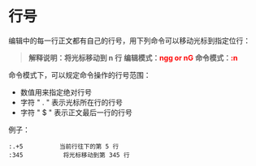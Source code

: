 # 行号

编辑中的每一行正文都有自己的行号，用下列命令可以移动光标到指定位行：
> **解释说明：将光标移动到 n 行**
> **编辑模式：<font color="red">ngg or nG</font>**
> **命令模式：<font color="red">:n</font>**

命令模式下，可以规定命令操作的行号范围：
*  数值用来指定绝对行号
*  字符 " . " 表示光标所在行的行号
*  字符 " $ " 表示正文最后一行的行号

例子：
```
:.+5          当前行往下的第 5 行
:345           将光标移动到第 345 行
```